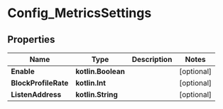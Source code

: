 
# Config_MetricsSettings

## Properties
Name | Type | Description | Notes
------------ | ------------- | ------------- | -------------
**Enable** | **kotlin.Boolean** |  |  [optional]
**BlockProfileRate** | **kotlin.Int** |  |  [optional]
**ListenAddress** | **kotlin.String** |  |  [optional]



